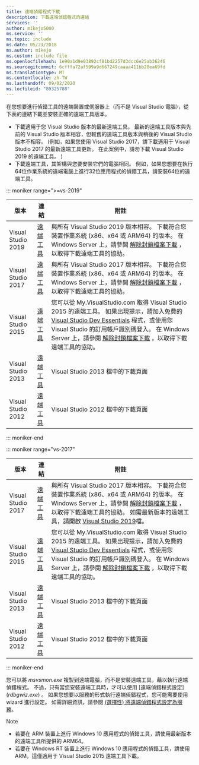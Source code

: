 ```yaml
---
title: 遠端偵錯程式下載
description: 下載遠端偵錯程式的連結
services: ''
author: mikejo5000
ms.service: ''
ms.topic: include
ms.date: 05/23/2018
ms.author: mikejo
ms.custom: include file
ms.openlocfilehash: 1e90a1d9e03892cf81bd2257d3dcc6e25ab36246
ms.sourcegitcommit: 6cfffa72af599a9d667249caaaa411bb28ea69fd
ms.translationtype: MT
ms.contentlocale: zh-TW
ms.lasthandoff: 09/02/2020
ms.locfileid: "89325788"
---
```

在您想要進行偵錯工具的遠端裝置或伺服器上（而不是 Visual Studio 電腦），從下表的連結下載並安裝正確的遠端工具版本。

- 下載適用于您 Visual Studio 版本的最新遠端工具。 最新的遠端工具版本與先前的 Visual Studio 版本相容，但較舊的遠端工具版本與稍後的 Visual Studio 版本不相容。  (例如，如果您使用 Visual Studio 2017，請下載適用于 Visual Studio 2017 的最新遠端工具更新。 在此案例中，請勿下載 Visual Studio 2019 的遠端工具。 ) 
- 下載遠端工具，其架構與您要安裝它們的電腦相同。 例如，如果您想要在執行64位作業系統的遠端電腦上進行32位應用程式的偵錯工具，請安裝64位的遠端工具。

::: moniker range=">=vs-2019"

|版本|連結|附註|
|-|-|-|
|Visual Studio 2019|[遠端工具](https://visualstudio.microsoft.com/downloads#remote-tools-for-visual-studio-2019)|與所有 Visual Studio 2019 版本相容。 下載符合您裝置作業系統 (x86、x64 或 ARM64) 的版本。 在 Windows Server 上，請參閱 [解除封鎖檔案下載](../../debugger/remote-debugging-unblock-file-download.md) ，以取得下載遠端工具的協助。|
|Visual Studio 2017|[遠端工具](https://my.visualstudio.com/Downloads?q=remote%20tools%20visual%20studio%202017)|與所有 Visual Studio 2017 版本相容。 下載符合您裝置作業系統 (x86、x64 或 ARM64) 的版本。 在 Windows Server 上，請參閱 [解除封鎖檔案下載](../../debugger/remote-debugging-unblock-file-download.md) ，以取得下載遠端工具的協助。|
|Visual Studio 2015|[遠端工具](https://my.visualstudio.com/Downloads?q=remote%20tools%20visual%20studio%202015)|您可以從 My.VisualStudio.com 取得 Visual Studio 2015 的遠端工具。 如果出現提示，請加入免費的 [Visual Studio Dev Essentials](https://visualstudio.microsoft.com/dev-essentials/) 程式，或使用您 Visual Studio 的訂用帳戶識別碼登入。 在 Windows Server 上，請參閱 [解除封鎖檔案下載](../../debugger/remote-debugging-unblock-file-download.md) ，以取得下載遠端工具的協助。|
|Visual Studio 2013|[遠端工具](/previous-versions/visualstudio/visual-studio-2013/bt727f1t(v=vs.120)#installing-the-remote-tools)|Visual Studio 2013 檔中的下載頁面|
|Visual Studio 2012|[遠端工具](/previous-versions/visualstudio/visual-studio-2012/bt727f1t(v=vs.110)#installing-the-remote-tools)|Visual Studio 2012 檔中的下載頁面|

::: moniker-end

::: moniker range="vs-2017"

|版本|連結|附註|
|-|-|-|
|Visual Studio 2017|[遠端工具](https://my.visualstudio.com/Downloads?q=remote%20tools%20visual%20studio%202017)|與所有 Visual Studio 2017 版本相容。 下載符合您裝置作業系統 (x86、x64 或 ARM64) 的版本。 在 Windows Server 上，請參閱 [解除封鎖檔案下載](../../debugger/remote-debugging-unblock-file-download.md) ，以取得下載遠端工具的協助。 如需最新版本的遠端工具，請開啟 [Visual Studio 2019](../../debugger/remote-debugging.md?view=vs-2019)檔。|
|Visual Studio 2015|[遠端工具](https://my.visualstudio.com/Downloads?q=remote%20tools%20visual%20studio%202015)|您可以從 My.VisualStudio.com 取得 Visual Studio 2015 的遠端工具。 如果出現提示，請加入免費的 [Visual Studio Dev Essentials](https://visualstudio.microsoft.com/dev-essentials/) 程式，或使用您 Visual Studio 的訂用帳戶識別碼登入。 在 Windows Server 上，請參閱 [解除封鎖檔案下載](../../debugger/remote-debugging-unblock-file-download.md) ，以取得下載遠端工具的協助。|
|Visual Studio 2013|[遠端工具](/previous-versions/visualstudio/visual-studio-2013/bt727f1t(v=vs.120)#installing-the-remote-tools)|Visual Studio 2013 檔中的下載頁面|
|Visual Studio 2012|[遠端工具](/previous-versions/visualstudio/visual-studio-2012/bt727f1t(v=vs.110)#installing-the-remote-tools)|Visual Studio 2012 檔中的下載頁面|

::: moniker-end

您可以將 *msvsmon.exe* 複製到遠端電腦，而不是安裝遠端工具，藉以執行遠端偵錯程式。 不過，只有當您安裝遠端工具時，才可以使用 [遠端偵錯程式設定] (*rdbgwiz.exe*) 。 如果您想要以服務的形式執行遠端偵錯程式，您可能需要使用 wizard 進行設定。 如需詳細資訊，請參閱 [ (選擇性) 將遠端偵錯程式設定為服務](../../debugger/remote-debugging.md#bkmk_configureService)。

>[!NOTE]
>- 若要在 ARM 裝置上進行 Windows 10 應用程式的偵錯工具，請使用最新版本的遠端工具所提供的 ARM64。
>- 若要在 Windows RT 裝置上進行 Windows 10 應用程式的偵錯工具，請使用 ARM，這僅適用于 Visual Studio 2015 遠端工具下載。
